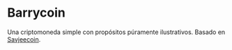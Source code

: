 # Barrycoin
Una criptomoneda simple con propósitos púramente ilustrativos. Basado en [Savjeecoin](https://github.com/SavjeeTutorials/SavjeeCoin).
